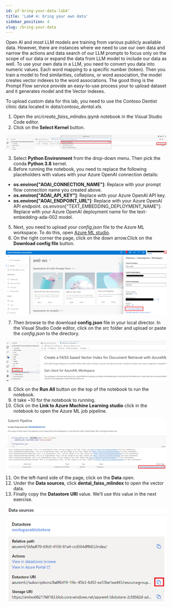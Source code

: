 ```yaml
---
id: pf-bring-your-data-lab4'
title: 'Lab# 4: bring your own data'
sidebar_position: 4
slug: /bring-your-data
---
```


Open AI and most LLM models are training from various publicly available data.  However, there are instances where we need to use our own data and narrow the actions and data search of our LLM prompts to focus only on the scope of our data or expand the data from LLM model to include our data as well.  To use your own data in a LLM, you need to convert you data into numeric values.  Each word mapping to a specific number (token).  Then you train a model to find similarities, collations, or word association, the model creates vector indexes to the word associations.   The good thing is the Prompt Flow service provide an easy-to-use process your to upload dataset and it generates model and the Vector indexes.

To upload custom data for this lab, you need to use the Contoso Dentist clinic data located in *data/contoso_dental.xls*.

1.	Open the *src/create_faiss_mlindex.ipynb* notebook in the Visual Studio Code editor.
2.	Click on the **Select Kernel** button.

![](/img/tutorial/kernel-select.png)

3.	Select **Python Environment** from the drop-down menu.  Then pick the conda **Python 3.8** kernel.
4. Before running the notebook, you need to replace the following placeholders with values with your Azure OpenAI connection details:
* **os.environ["AOAI_CONNECTION_NAME"]**:  Replace with your prompt flow connection name you created above.
* **os.environ["AOAI_API_KEY"]**:  Replace with your Azure OpenAI API key.
* **os.environ["AOAI_ENDPOINT_URL"]**:  Replace with your Azure OpenAI API endpoint.
os.environ["TEXT_EMBEDDING_DEPLOYMENT_NAME"]:  Replace with your Azure OpenAI deployment name for the text-embedding-ada-002 model.
5. Next, you need to upload your *config.json* file to the Azure ML workspace.  To do this, open [Azure ML studio](https://ml.azure.com/).
6. On the right corner the page, click on the down arrow.Click on the **Download config file** button.  

![](/img/tutorial/download-config-json.png)

7. Then browse to the download **config.json** file in your local director.  In the Visual Studio Code editor, click on the *src* folder and upload or paste the *config.json* to the directory.

![](/img/tutorial/config-upload-src.png)

8. Click on the **Run All** button on the top of the notebook to run the notebook.
9. It take ~10 for the notebook to running.
10. Click on the **Link to Azure Machine Learning studio** click in the notebook to open the Azure ML job pipeline.

![](/img/tutorial/pipeline-vector-index.png)

11. On the left-hand side of the page, click on the **Data** open.
12. Under the **Data sources**, click **dental_faiss_mlindex** to open the vector data.
13. Finally copy the **Datastore URI** value.  We’ll use this value in the next exercise.

![](/img/tutorial/datastore-url.png)
